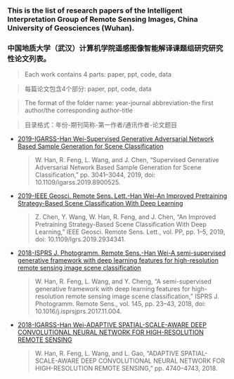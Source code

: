 ### **This is the list of research papers of the Intelligent Interpretation Group of Remote Sensing Images, China University of Geosciences (Wuhan).**

### **中国地质大学（武汉）计算机学院遥感图像智能解译课题组研究研究性论文列表。**


> Each work contains 4 parts: paper, ppt, code, data

> 每篇论文包含4个部分: paper, ppt, code, data


>The format of the folder name: year-journal abbreviation-the first author/the corresponding author-title

>目录格式：年份-期刊简称-第一作者/通讯作者-论文题目



* [2019-IGARSS-Han Wei-Supervised Generative Adversarial Network Based 
Sample Generation for Scene Classification](https://github.com/weihancug/Research_results_of_CUG_RS_Image_Intelligent_interpretation/tree/master/2019-IGARSS-Han%20Wei-Supervised%20Generative%20Adversarial%20Network%20Based%20%20Sample%20Generation%20for%20Scene%20Classification)

    >W. Han, R. Feng, L. Wang, and J. Chen, “Supervised Generative Adversarial Network Based
 Sample Generation for Scene Classification,” pp. 3041–3044, 2019, 
 doi: 10.1109/igarss.2019.8900525.
 
* [2019-IEEE Geosci. Remote Sens. Lett.-Han Wei-An Improved Pretraining Strategy-Based 
Scene Classification With Deep Learning](https://github.com/weihancug/Research_results_of_CUG_RS_Image_Intelligent_interpretation/tree/master/2019-IEEE%20Geosci.%20Remote%20Sens.%20Lett.-Han%20Wei-An%20Improved%20Pretraining%20Strategy-Based%20%20Scene%20Classification%20With%20Deep%20Learning)
    >Z. Chen, Y. Wang, W. Han, R. Feng, and J. Chen, “An Improved Pretraining Strategy-Based 
Scene Classification With Deep Learning,” IEEE Geosci. Remote Sens. 
Lett., vol. PP, pp. 1–5, 2019, doi: 10.1109/lgrs.2019.2934341.

* [2018-ISPRS J. Photogramm. Remote Sens.-Han Wei-A semi-supervised generative framework with
 deep learning features for high-resolution remote sensing image scene classification](https://github.com/weihancug/Research_results_of_CUG_RS_Image_Intelligent_interpretation/tree/master/2018-ISPRS%20J.%20Photogramm.%20Remote%20Sens.-Han%20Wei-A%20semi-supervised%20generative%20framework%20with%20%20deep%20learning%20features%20for%20high-resolution%20remote%20sensing%20image%20scene%20classification)
    >W. Han, R. Feng, L. Wang, and Y. Cheng, “A semi-supervised generative framework with
 deep learning features for high-resolution remote sensing image scene classification,” 
 ISPRS J. Photogramm. Remote Sens., vol. 145, pp. 23–43, 2018, 
 doi: 10.1016/j.isprsjprs.2017.11.004.
 
* [2018-IGARSS-Han Wei-ADAPTIVE SPATIAL-SCALE-AWARE DEEP
 CONVOLUTIONAL NEURAL NETWORK FOR HIGH-RESOLUTION REMOTE SENSING](https://github.com/weihancug/Research_results_of_CUG_RS_Image_Intelligent_interpretation/tree/master/2018-IGARSS-Han%20Wei-ADAPTIVE%20SPATIAL-SCALE-AWARE%20DEEP%20%20CONVOLUTIONAL%20NEURAL%20NETWORK%20FOR%20HIGH-RESOLUTION%20REMOTE%20SENSING)
    >W. Han, R. Feng, L. Wang, and L. Gao, “ADAPTIVE SPATIAL-SCALE-AWARE DEEP
 CONVOLUTIONAL NEURAL NETWORK FOR HIGH-RESOLUTION REMOTE SENSING,” 
 pp. 4740–4743, 2018.



